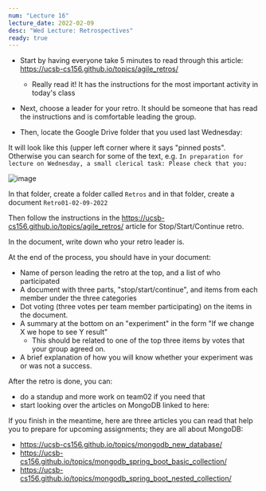```yaml
---
num: "Lecture 16"
lecture_date: 2022-02-09
desc: "Wed Lecture: Retrospectives"
ready: true
---
```


* Start by having everyone take 5 minutes to read through this article: <https://ucsb-cs156.github.io/topics/agile_retros/>
  - Really read it!  It has the instructions for the most important activity in today's class
 
* Next, choose a leader for your retro. It should be someone that has read the instructions and is comfortable leading the group. 
* Then, locate the Google Drive folder that you used last Wednesday:

It will look like this (upper left corner where it says "pinned posts".  Otherwise you can search for some of the text, e.g. `In preparation for lecture on Wednesday, a small clerical task: Please check that you:`

![image](https://user-images.githubusercontent.com/1119017/153278953-6a9502b3-3431-4c1a-9943-abaf2914f230.png)


In that folder, create a folder called `Retros` and in that folder, create a document `Retro01-02-09-2022`

Then follow the instructions in the <https://ucsb-cs156.github.io/topics/agile_retros/> article for  Stop/Start/Continue retro.

In the document, write down who your retro leader is.

At the end of the process, you should have in your document:
* Name of person leading the retro at the top, and a list of who participated
* A document with three parts, "stop/start/continue", and items from each member under the three categories
* Dot voting (three votes per team member participating) on the items in the document.
* A summary at the bottom on an "experiment" in the form "If we change X we hope to see Y result"
  - This should be related to one of the top three items by votes that your group agreed on.
* A brief explanation of how you will know whether your experiment was or was not a success.

After the retro is done, you can:
* do a standup and more work on team02 if you need that
* start looking over the articles on MongoDB linked to here:

If you finish in the meantime, here are three articles you can read that help you to prepare for upcoming assignments; they are all about MongoDB:
* <https://ucsb-cs156.github.io/topics/mongodb_new_database/>
* <https://ucsb-cs156.github.io/topics/mongodb_spring_boot_basic_collection/>
* <https://ucsb-cs156.github.io/topics/mongodb_spring_boot_nested_collection/>
